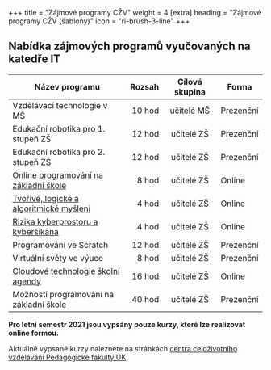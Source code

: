 +++
title = "Zájmové programy CŽV"
weight = 4
[extra]
heading = "Zájmové programy CŽV (šablony)"
icon = "ri-brush-3-line"
+++

## Nabídka zájmových programů vyučovaných na katedře IT

| Název programu                               | Rozsah | Cílová skupina | Forma     |
| -------------------------------------------- | ------:|:--------------:| --------- |
| Vzdělávací technologie v MŠ                  | 10 hod | učitelé MŠ     | Prezenční |
| Edukační robotika pro 1. stupeň ZŠ           | 12 hod | učitelé ZŠ     | Prezenční |
| Edukační robotika pro 2. stupeň ZŠ           | 12 hod | učitelé ZŠ     | Prezenční |
| [Online programování na základní škole][4]   |  8 hod | učitelé ZŠ     | Online    |
| [Tvořivé, logické a algoritmické myšlení][5] |  4 hod | učitelé ZŠ     | Online    |
| [Rizika kyberprostoru a kyberšikana][6]      |  4 hod | učitelé ZŠ     | Online    |
| Programování ve Scratch                      | 12 hod | učitelé ZŠ     | Prezenční |
| Virtuální světy ve výuce                     |  8 hod | učitelé ZŠ     | Prezenční |
| [Cloudové technologie školní agendy][9]      | 16 hod | učitelé ZŠ     | Online    |
| Možnosti programování na základní škole      | 40 hod | učitelé ZŠ     | Prezenční |


 **Pro letní semestr 2021 jsou vypsány pouze kurzy, které lze realizovat online formou.**

Aktuálně vypsané kurzy naleznete na stránkách [centra celoživotního vzdělávání Pedagogické fakulty UK][sablony]



[sablony]: https://pages.pedf.cuni.cz/czv/zajmove-kurzy/nabidka-zajmovych-programu/

[4]: https://is.cuni.cz/studium/prijimacky/index.php?do=detail_kurz&cid=6948
[5]: https://is.cuni.cz/studium/prijimacky/index.php?do=detail_kurz&cid=6949
[6]: https://is.cuni.cz/studium/prijimacky/index.php?do=detail_kurz&cid=6950
[9]: https://is.cuni.cz/studium/prijimacky/index.php?do=detail_kurz&cid=6951
